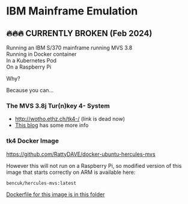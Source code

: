 # IBM Mainframe Emulation

## 🔥🔥🔥 CURRENTLY BROKEN (Feb 2024)

Running an IBM S/370 mainframe running MVS 3.8  
Running in Docker container  
In a Kubernetes Pod  
On a Raspberry Pi

Why?

Because you can...

### The MVS 3.8j Tur(n)key 4- System

- http://wotho.ethz.ch/tk4-/ (link is dead now)
- [This blog](https://bradricorigg.medium.com/run-your-own-mainframe-using-hercules-mainframe-emulator-and-mvs-3-8j-tk4-55fa7c982553) has some more info

### tk4 Docker Image

https://github.com/RattyDAVE/docker-ubuntu-hercules-mvs

However this will not run on a Raspberry Pi, so modified version of this image that starts correctly on ARM is available here:

```bash
bencuk/hercules-mvs:latest
```

[Dockerfile for this image is in this folder](./Dockerfile)